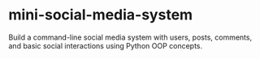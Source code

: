 # mini-social-media-system
Build a command-line social media system with users, posts, comments, and basic social interactions using Python OOP concepts.

